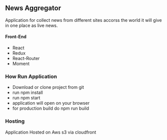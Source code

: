 ## News Aggregator
Application for collect news from different sites accorss the world it will give in one place as live news.

#### Front-End
* React
* Redux
* React-Router
* Moment

### How Run Application

* Download or clone project from git
* run npm install 
* run npm start
* application will open on your browser
* for production build do npm run build

### Hosting

Application Hosted on Aws s3 via cloudfront 

